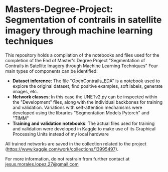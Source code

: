 # Masters-Degree-Project: Segmentation of contrails in satellite imagery through machine learning techniques

This repository holds a compilation of the notebooks and files used for the completion of the End of Master's Degree Project "Segmentation of Contrails in Satellite Imagery through Machine Learning Techniques"
Four main types of components can be identified:

- **Dataset inference**: The file "OpenContrails_EDA" is a notebook used to explore the original dataset, find positive examples, soft labels, generate images, etc.
- **Network classes**: In this case the UNETv2.py can be inspected within the "Development" files, along with the individual backbones for training and validation. Variations with self-attention mechanisms were developed using the libraries "Segmentation Models Pytorch" and "TIMM"
- **Training and validation notebooks**: The actual files used for training and validation were developed in Kaggle to make use of its Graphical Processing Units instead of my local hardware

All trained networks are saved in the collection related to the project (https://www.kaggle.com/work/collections/13995497).

For more information, do not restrain from further contact at jesus.morales.lopez.27@gmail.com
